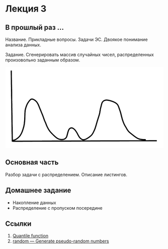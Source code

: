 # Лекция 3

## В прошлый раз ...

Название. Прикладные вопросы. Задачи ЭС. Двоякое понимание анализа
данных.

Задание. Сгенерировать массив случайных чисел, распределенных
произовольно заданным образом.

![Задание](pic/task.png "Набросок")

## Основная часть

Разбор задачи с распределением. Описание листингов.

## Домашнее задание

* Накопление данных
* Распределение с пропуском посередине

## Ссылки

1. [Quantile function](https://en.wikipedia.org/wiki/Quantile_function)
2. [random — Generate pseudo-random numbers](https://docs.python.org/3/library/random.html)
